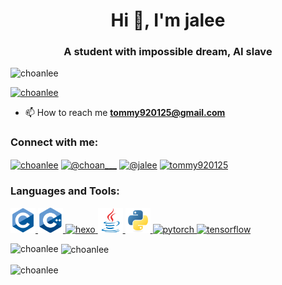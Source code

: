 <h1 align="center">Hi 👋, I'm jalee</h1>
<h3 align="center">A student with impossible dream, AI slave</h3>

<p align="left"> <img src="https://komarev.com/ghpvc/?username=choanlee&label=Profile%20views&color=0e75b6&style=flat" alt="choanlee" /> </p>

<p align="left"> <a href="https://github.com/ryo-ma/github-profile-trophy"><img src="https://github-profile-trophy.vercel.app/?username=choanlee" alt="choanlee" /></a> </p>

- 📫 How to reach me **tommy920125@gmail.com**

<h3 align="left">Connect with me:</h3>
<p align="left">
<a href="https://kaggle.com/choanlee" target="blank"><img align="center" src="https://raw.githubusercontent.com/rahuldkjain/github-profile-readme-generator/master/src/images/icons/Social/kaggle.svg" alt="choanlee" height="30" width="40" /></a>
<a href="https://instagram.com/@choan___" target="blank"><img align="center" src="https://raw.githubusercontent.com/rahuldkjain/github-profile-readme-generator/master/src/images/icons/Social/instagram.svg" alt="@choan___" height="30" width="40" /></a>
<a href="https://medium.com/@jalee" target="blank"><img align="center" src="https://raw.githubusercontent.com/rahuldkjain/github-profile-readme-generator/master/src/images/icons/Social/medium.svg" alt="@jalee" height="30" width="40" /></a>
<a href="https://www.leetcode.com/tommy920125" target="blank"><img align="center" src="https://raw.githubusercontent.com/rahuldkjain/github-profile-readme-generator/master/src/images/icons/Social/leet-code.svg" alt="tommy920125" height="30" width="40" /></a>
</p>

<h3 align="left">Languages and Tools:</h3>
<p align="left"> <a href="https://www.cprogramming.com/" target="_blank" rel="noreferrer"> <img src="https://raw.githubusercontent.com/devicons/devicon/master/icons/c/c-original.svg" alt="c" width="40" height="40"/> </a> <a href="https://www.w3schools.com/cpp/" target="_blank" rel="noreferrer"> <img src="https://raw.githubusercontent.com/devicons/devicon/master/icons/cplusplus/cplusplus-original.svg" alt="cplusplus" width="40" height="40"/> </a> <a href="hexo.io/" target="_blank" rel="noreferrer"> <img src="https://www.vectorlogo.zone/logos/hexoio/hexoio-icon.svg" alt="hexo" width="40" height="40"/> </a> <a href="https://www.java.com" target="_blank" rel="noreferrer"> <img src="https://raw.githubusercontent.com/devicons/devicon/master/icons/java/java-original.svg" alt="java" width="40" height="40"/> </a> <a href="https://www.python.org" target="_blank" rel="noreferrer"> <img src="https://raw.githubusercontent.com/devicons/devicon/master/icons/python/python-original.svg" alt="python" width="40" height="40"/> </a> <a href="https://pytorch.org/" target="_blank" rel="noreferrer"> <img src="https://www.vectorlogo.zone/logos/pytorch/pytorch-icon.svg" alt="pytorch" width="40" height="40"/> </a> <a href="https://www.tensorflow.org" target="_blank" rel="noreferrer"> <img src="https://www.vectorlogo.zone/logos/tensorflow/tensorflow-icon.svg" alt="tensorflow" width="40" height="40"/> </a> </p>

<p><img align="left" src="https://github-readme-stats.vercel.app/api/top-langs?username=choanlee&show_icons=true&locale=en&layout=compact" alt="choanlee" /></p>

<p>&nbsp;<img align="center" src="https://github-readme-stats.vercel.app/api?username=choanlee&show_icons=true&locale=en" alt="choanlee" /></p>

<p><img align="center" src="https://github-readme-streak-stats.herokuapp.com/?user=choanlee&" alt="choanlee" /></p>
